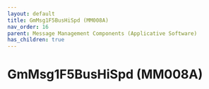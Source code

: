 ```yaml
---
layout: default
title: GmMsg1F5BusHiSpd (MM008A)
nav_order: 16
parent: Message Management Components (Applicative Software)
has_children: true
---
```

# GmMsg1F5BusHiSpd (MM008A)
